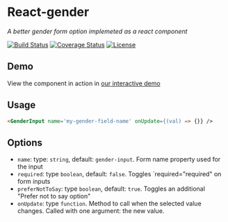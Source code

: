 # React-gender

_A better gender form option implemeted as a react component_

[![Build Status](https://travis-ci.org/ajgamble-milner/react-gender.svg?branch=master)](https://travis-ci.org/ajgamble-milner/react-gender)
[![Coverage Status](https://coveralls.io/repos/github/ajgamble-milner/react-gender/badge.svg?branch=master)](https://coveralls.io/github/ajgamble-milner/react-gender?branch=master)
[![License](https://img.shields.io/github/license/ajgamble-milner/react-gender.svg)](/LICENSE)

## Demo

View the component in action in [our interactive demo](https://ajgamble-milner.github.io/react-gender/)

## Usage

```html
<GenderInput name='my-gender-field-name' onUpdate={(val) => {}} />
```

## Options

- `name`: type: `string`, default: `gender-input`. Form name property used for the input
- `required`: type `boolean`, default: `false`. Toggles `required="required" on form inputs
- `preferNotToSay`: type `boolean`, default: `true`. Toggles an additional "Prefer not to say option"
- `onUpdate`: type `function`. Method to call when the selected value changes. Called with one argument: the new value.
